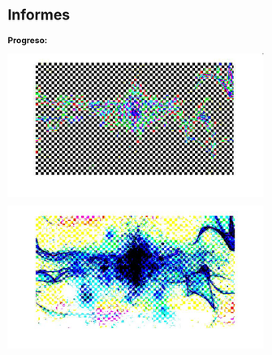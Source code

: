 # Informes

### Progreso:

![Pre Coded MP4](https://raw.githubusercontent.com/IngenieroFiestero/deadsparrow/master/docs/preCodedMP4.jpeg)

![Post Coded MP4](https://raw.githubusercontent.com/IngenieroFiestero/deadsparrow/master/docs/postCodedMP4.jpg)
